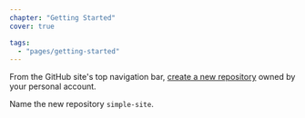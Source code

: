 ```yaml
---
chapter: "Getting Started"
cover: true

tags:
  - "pages/getting-started"
---
```


From the GitHub site's top navigation bar, [create a new repository](https://github.com/new) owned by your personal account.

Name the new repository `simple-site`.
